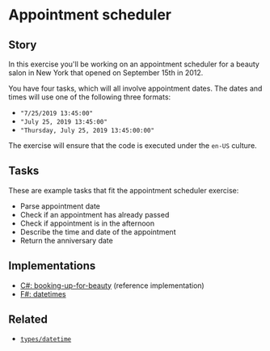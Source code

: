 # Appointment scheduler

## Story

In this exercise you'll be working on an appointment scheduler for a beauty salon in New York that opened on September 15th in 2012.

You have four tasks, which will all involve appointment dates. The dates and times will use one of the following three formats:

- `"7/25/2019 13:45:00"`
- `"July 25, 2019 13:45:00"`
- `"Thursday, July 25, 2019 13:45:00:00"`

The exercise will ensure that the code is executed under the `en-US` culture.

## Tasks

These are example tasks that fit the appointment scheduler exercise:

- Parse appointment date
- Check if an appointment has already passed
- Check if appointment is in the afternoon
- Describe the time and date of the appointment
- Return the anniversary date

## Implementations

- [C#: booking-up-for-beauty][implementation-csharp] (reference implementation)
- [F#: datetimes][implementation-fsharp]

## Related

- [`types/datetime`][types-datetime]

[types-datetime]: ../types/datetime.md
[implementation-csharp]: ../../languages/csharp/exercises/concept/booking-up-for-beauty/.docs/instructions.md
[implementation-fsharp]: ../../languages/fsharp/exercises/concept/datetimes/.docs/instructions.md
